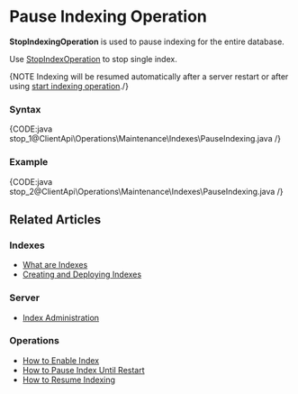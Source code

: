 # Pause Indexing Operation

**StopIndexingOperation** is used to pause indexing for the entire database.

Use [StopIndexOperation](../../../../client-api/operations/maintenance/indexes/stop-index) to stop single index.

{NOTE Indexing will be resumed automatically after a server restart or after using [start indexing operation](../../../../client-api/operations/maintenance/indexes/start-indexing)./}

### Syntax

{CODE:java stop_1@ClientApi\Operations\Maintenance\Indexes\PauseIndexing.java /}

### Example

{CODE:java stop_2@ClientApi\Operations\Maintenance\Indexes\PauseIndexing.java /}

## Related Articles

### Indexes

- [What are Indexes](../../../../indexes/what-are-indexes)
- [Creating and Deploying Indexes](../../../../indexes/creating-and-deploying)

### Server

- [Index Administration](../../../../server/administration/index-administration)

### Operations

- [How to Enable Index](../../../../client-api/operations/maintenance/indexes/enable-index)
- [How to Pause Index Until Restart](../../../../client-api/operations/maintenance/indexes/stop-index)
- [How to Resume Indexing](../../../../client-api/operations/maintenance/indexes/start-indexing)
